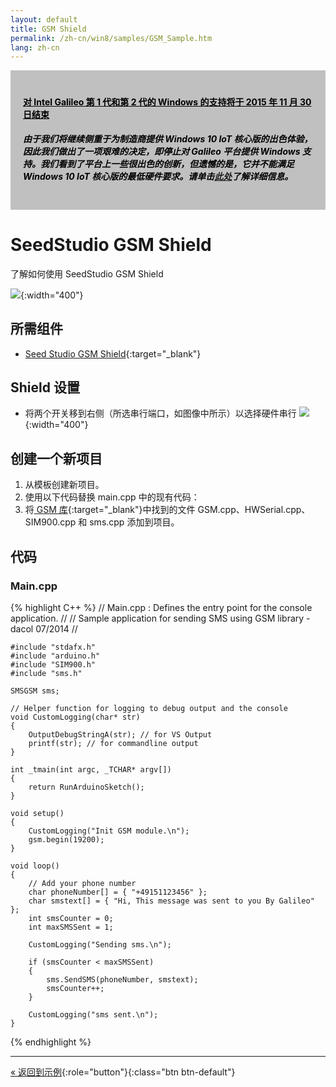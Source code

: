 ```yaml
---
layout: default
title: GSM Shield
permalink: /zh-cn/win8/samples/GSM_Sample.htm
lang: zh-cn
---
```


<div style="background-color:Silver; color:black; padding:20px;">
	<h4><u>对 Intel Galileo 第 1 代和第 2 代的 Windows 的支持将于 2015 年 11 月 30 日结束</u></h4>
	<p><h5>由于我们将继续侧重于为制造商提供 Windows 10 IoT 核心版的出色体验，因此我们做出了一项艰难的决定，即停止对 Galileo 平台提供 Windows 支持。我们看到了平台上一些很出色的创新，但遗憾的是，它并不能满足 Windows 10 IoT 核心版的最低硬件要求。请单击<a href="http://go.microsoft.com/fwlink/?LinkId=690091" target="_blank">此处</a>了解详细信息。</h5></p>
</div>

# SeedStudio GSM Shield
了解如何使用 SeedStudio GSM Shield

![]({{site.baseurl}}/Resources/images/GSM.jpg){:width="400"}

## 所需组件
* [Seed Studio GSM Shield](http://www.seeedstudio.com/depot/GPRS-Shield-V20-p-1379.html){:target="_blank"}

## Shield 设置
* 将两个开关移到右侧（所选串行端口，如图像中所示）以选择硬件串行 ![]({{site.baseurl}}/Resources/images/GPRS_Shield_interface_function.jpg){:width="400"}

## 创建一个新项目

1. 从模板创建新项目。
2. 使用以下代码替换 main.cpp 中的现有代码：
3. 将[ GSM 库](https://github.com/dacolgit/GSM-GPRS-GPS-Shield){:target="_blank"}中找到的文件 GSM.cpp、HWSerial.cpp、SIM900.cpp 和 sms.cpp 添加到项目。

## 代码

### Main.cpp

{% highlight C++ %}
	// Main.cpp : Defines the entry point for the console application.
	//
	// Sample application for sending SMS using GSM library - dacol 07/2014
	//

	#include "stdafx.h"
	#include "arduino.h"
	#include "SIM900.h"
	#include "sms.h"

	SMSGSM sms;

	// Helper function for logging to debug output and the console
	void CustomLogging(char* str)
	{
		OutputDebugStringA(str); // for VS Output
		printf(str); // for commandline output
	}

	int _tmain(int argc, _TCHAR* argv[])
	{
		return RunArduinoSketch();
	}

	void setup()
	{
		CustomLogging("Init GSM module.\n");
		gsm.begin(19200);
	}

	void loop()
	{
		// Add your phone number
		char phoneNumber[] = { "+49151123456" };
		char smstext[] = { "Hi, This message was sent to you By Galileo" };
		int smsCounter = 0;
		int maxSMSSent = 1;

		CustomLogging("Sending sms.\n");

		if (smsCounter < maxSMSSent)
		{
			sms.SendSMS(phoneNumber, smstext);
			smsCounter++;
		}

		CustomLogging("sms sent.\n");
	}




{% endhighlight %}

---

[&laquo; 返回到示例](SampleApps.htm){:role="button"}{:class="btn btn-default"}

